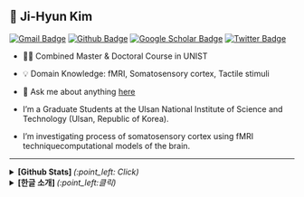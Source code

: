 ## :brain: Ji-Hyun Kim 
<!-- Hits 오류로 인해 잠시 막음 
[![Hits](https://hits.seeyoufarm.com/api/count/incr/badge.svg?url=https%3A%2F%2Fgithub.com%2Fyunho0130)](https://hits.seeyoufarm.com)
-->
[![Gmail Badge](https://img.shields.io/badge/-Gmail-c14438?style=flat-square&logo=Gmail&logoColor=white&link=mailto:rndmswo123@gmail.com)](mailto:rndmswo123@gmail.com) 
[![Github Badge](https://img.shields.io/badge/-Github-000?style=flat-square&logo=Github&logoColor=white&link=http://git-awards.com/users/jhkim-fmri)](http://git-awards.com/users/jhkim-fmri)
[![Google Scholar Badge](https://img.shields.io/badge/-Scholar-4285f4?style=flat-square&logo=google-scholar&logoColor=white&link=https://scholar.google.com/citations?view_op=list_works&hl=en&user=0Rhw6WkAAAAJ)](https://scholar.google.com/citations?view_op=list_works&hl=en&user=0Rhw6WkAAAAJ) 
[![Twitter Badge](https://img.shields.io/badge/Twitter-1DA1F2?style=flat-square&logo=twitter&logoColor=white&link=)](https://twitter.com/jh_kim_bci)
	
- :student: Combined Master & Doctoral Course in UNIST
- :bulb: Domain Knowledge: fMRI, Somatosensory cortex, Tactile stimuli
- 💬 Ask me about anything [here](https://github.com/jhkim-fmri/jhkim-fmri/issues)

- </pre></p>I’m a Graduate Students at the Ulsan National Institute of
Science and Technology (Ulsan, Republic of Korea). 
- I’m investigating
process of somatosensory cortex using fMRI techniquecomputational models
of the brain.
---
<details>
  <summary> <b> [Github Stats]  </b> <i>(:point_left: Click)</i> </summary>
  
[![jhkim's github stats](https://github-readme-stats.vercel.app/api?username=jhkim-fmri&show_icons=true)](https://github.com/jhkim-fmri/github-readme-stats)

<!--
## Algumas tecnologias

<img src="https://github.com/Quadrified/Quadrified/blob/master/assets/svg/dev/frameworks/react.svg" alt="react" style="vertical-align:top; margin:4px">
<img src="https://github.com/Quadrified/Quadrified/blob/master/assets/svg/dev/languages/js.svg" alt="js" style="vertical-align:top; margin:4px">
<img src="https://github.com/Quadrified/Quadrified/blob/master/assets/svg/dev/languages/html.svg" alt="html" style="vertical-align:top; margin:4px">
<img src="https://github.com/Quadrified/Quadrified/blob/master/assets/svg/dev/languages/csharp_dotnet.svg" alt="csharp dotnet" style="vertical-align:top; margin:4px">
<img src="https://github.com/Quadrified/Quadrified/blob/master/assets/svg/dev/services/aws.svg" alt="aws" style="vertical-align:top; margin:4px">
<img src="https://github.com/Quadrified/Quadrified/blob/master/assets/svg/dev/services/dockerhub.svg" alt="dockerhub" style="vertical-align:top; margin:4px">
<img src="https://github.com/Quadrified/Quadrified/blob/master/assets/svg/dev/services/npm.svg" alt="npm" style="vertical-align:top; margin:4px">
<img src="https://github.com/Quadrified/Quadrified/blob/master/assets/svg/dev/tools/visualstudio_code.svg" alt="vscode" style="vertical-align:top; margin:4px">
<img src="https://github.com/Quadrified/Quadrified/blob/master/assets/svg/dev/tools/powershell.svg" alt="powershell" style="vertical-align:top; margin:4px">
<img src="https://github.com/Quadrified/Quadrified/blob/master/assets/svg/dev/misc/mobile.svg" alt="mobile_development" style="vertical-align:top; margin:4px">
-->
</details>

<details>
  <summary> <b> [한글 소개] </b> <i>(:point_left:클릭)</i> </summary>
tba



